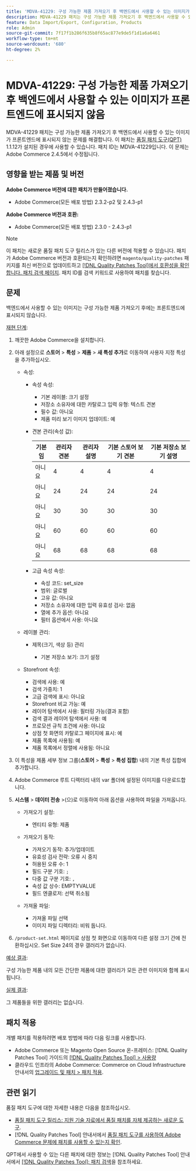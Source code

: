 ```yaml
---
title: 'MDVA-41229: 구성 가능한 제품 가져오기 후 백엔드에서 사용할 수 있는 이미지가 프론트엔드에 표시되지 않음'
description: MDVA-41229 패치는 구성 가능한 제품 가져오기 후 백엔드에서 사용할 수 있는 이미지가 프론트엔드에 표시되지 않는 문제를 해결합니다. 이 패치는 [Quality Patches Tool (QPT)](https://experienceleague.adobe.com/en/docs/commerce-knowledge-base/kb/announcements/commerce-announcements/magento-quality-patches-released-new-tool-to-self-serve-quality-patches) 1.1.12가 설치된 경우 사용할 수 있습니다. 패치 ID는 MDVA-41229입니다. 이 문제는 Adobe Commerce 2.4.5에서 수정됩니다.
feature: Data Import/Export, Configuration, Products
role: Admin
source-git-commit: 7f17f1b286f635b8f65ac877e9de5f1d1a6a6461
workflow-type: tm+mt
source-wordcount: '680'
ht-degree: 2%

---
```


# MDVA-41229: 구성 가능한 제품 가져오기 후 백엔드에서 사용할 수 있는 이미지가 프론트엔드에 표시되지 않음

MDVA-41229 패치는 구성 가능한 제품 가져오기 후 백엔드에서 사용할 수 있는 이미지가 프론트엔드에 표시되지 않는 문제를 해결합니다. 이 패치는 [품질 패치 도구(QPT)](https://experienceleague.adobe.com/en/docs/commerce-knowledge-base/kb/announcements/commerce-announcements/magento-quality-patches-released-new-tool-to-self-serve-quality-patches) 1.1.12가 설치된 경우에 사용할 수 있습니다. 패치 ID는 MDVA-41229입니다. 이 문제는 Adobe Commerce 2.4.5에서 수정됩니다.

## 영향을 받는 제품 및 버전

**Adobe Commerce 버전에 대한 패치가 만들어졌습니다.**

* Adobe Commerce(모든 배포 방법) 2.3.2-p2 및 2.4.3-p1

**Adobe Commerce 버전과 호환:**

* Adobe Commerce(모든 배포 방법) 2.3.0 - 2.4.3-p1

>[!NOTE]
>
>이 패치는 새로운 품질 패치 도구 릴리스가 있는 다른 버전에 적용할 수 있습니다. 패치가 Adobe Commerce 버전과 호환되는지 확인하려면 `magento/quality-patches` 패키지를 최신 버전으로 업데이트하고 [[!DNL Quality Patches Tool]에서 호환성을 확인합니다. 패치 검색 페이지](https://experienceleague.adobe.com/en/docs/commerce-knowledge-base/kb/announcements/commerce-announcements/magento-quality-patches-released-new-tool-to-self-serve-quality-patches). 패치 ID를 검색 키워드로 사용하여 패치를 찾습니다.

## 문제

백엔드에서 사용할 수 있는 이미지는 구성 가능한 제품 가져오기 후에는 프론트엔드에 표시되지 않습니다.

<u>재현 단계</u>:

1. 깨끗한 Adobe Commerce을 설치합니다.
1. 아래 설정으로 **스토어** > **특성** > **제품** > **새 특성 추가**&#x200B;로 이동하여 사용자 지정 특성을 추가하십시오.

   * 속성:
      * 속성 속성:

         * 기본 레이블: 크기 설정
         * 저장소 소유자에 대한 카탈로그 입력 유형: 텍스트 견본
         * 필수 값: 아니요
         * 제품 미리 보기 이미지 업데이트: 예

      * 견본 관리(속성 값):

        | 기본임 | 관리자 견본 | 관리자 설명 | 기본 스토어 보기 견본 | 기본 저장소 보기 설명 |
        |---|---|---|---|---|
        | 아니요 | 4 | 4 | 4 | 4 |
        | 아니요 | 24 | 24 | 24 | 24 |
        | 아니요 | 30 | 30 | 30 | 30 |
        | 아니요 | 60 | 60 | 60 | 60 |
        | 아니요 | 68 | 68 | 68 | 68 |

      * 고급 속성 속성:

         * 속성 코드: set_size
         * 범위: 글로벌
         * 고유 값: 아니요
         * 저장소 소유자에 대한 입력 유효성 검사: 없음
         * 열에 추가 옵션: 아니요
         * 필터 옵션에서 사용: 아니요

   * 레이블 관리:

      * 제목(크기, 색상 등) 관리

         * 기본 저장소 보기: 크기 설정

   * Storefront 속성:

      * 검색에 사용: 예
      * 검색 가중치: 1
      * 고급 검색에 표시: 아니요
      * Storefront 비교 가능: 예
      * 레이어 탐색에서 사용: 필터링 가능(결과 포함)
      * 검색 결과 레이어 탐색에서 사용: 예
      * 프로모션 규칙 조건에 사용: 아니요
      * 상점 첫 화면의 카탈로그 페이지에 표시: 예
      * 제품 목록에 사용됨: 예
      * 제품 목록에서 정렬에 사용됨: 아니요

1. 이 특성을 제품 세부 정보 그룹(**스토어** > **특성** > **특성 집합**) 내의 기본 특성 집합에 추가합니다.
1. Adobe Commerce 루트 디렉터리 내의 var 폴더에 설정된 이미지를 다운로드합니다.
1. **시스템** > **데이터 전송** >(으)로 이동하여 아래 옵션을 사용하여 파일을 가져옵니다.

   * 가져오기 설정:

      * 엔티티 유형: 제품

   * 가져오기 동작:

      * 가져오기 동작: 추가/업데이트
      * 유효성 검사 전략: 오류 시 중지
      * 허용된 오류 수: 1
      * 필드 구분 기호: `;`
      * 다중 값 구분 기호: `,`
      * 속성 값 상수: EMPTYVALUE
      * 필드 엔클로저: 선택 취소됨

   * 가져올 파일:

      * 가져올 파일 선택
      * 이미지 파일 디렉터리: 비워 둡니다.

1. `/product-set.html` 페이지로 상점 첫 화면으로 이동하여 다른 설정 크기 간에 전환하십시오. Set Size 24의 경우 갤러리가 없습니다.

<u>예상 결과</u>:

구성 가능한 제품 내의 모든 간단한 제품에 대한 갤러리가 모든 관련 이미지와 함께 표시됩니다.

<u>실제 결과</u>:

그 제품들을 위한 갤러리는 없습니다.

## 패치 적용

개별 패치를 적용하려면 배포 방법에 따라 다음 링크를 사용합니다.

* Adobe Commerce 또는 Magento Open Source 온-프레미스: [!DNL Quality Patches Tool] 가이드의 [[!DNL Quality Patches Tool] > 사용량](/help/tools/quality-patches-tool/usage.md)
* 클라우드 인프라의 Adobe Commerce: Commerce on Cloud Infrastructure 안내서의 [업그레이드 및 패치 > 패치 적용](https://experienceleague.adobe.com/docs/commerce-cloud-service/user-guide/develop/upgrade/apply-patches.html).

## 관련 읽기

품질 패치 도구에 대한 자세한 내용은 다음을 참조하십시오.

* [품질 패치 도구 릴리스: 지원 기술 자료에서 품질 패치를 자체 제공하는 새로운 도구](https://experienceleague.adobe.com/en/docs/commerce-knowledge-base/kb/announcements/commerce-announcements/magento-quality-patches-released-new-tool-to-self-serve-quality-patches).
* [!DNL Quality Patches Tool] 안내서에서 [품질 패치 도구를 사용하여 Adobe Commerce 문제에 패치를 사용할 수 있는지 확인](/help/tools/quality-patches-tool/patches-available-in-qpt/check-patch-for-magento-issue-with-magento-quality-patches.md).

QPT에서 사용할 수 있는 다른 패치에 대한 정보는 [!DNL Quality Patches Tool] 안내서에서 [[!DNL Quality Patches Tool]: 패치 검색](https://experienceleague.adobe.com/tools/commerce-quality-patches/index.html)을 참조하세요.
